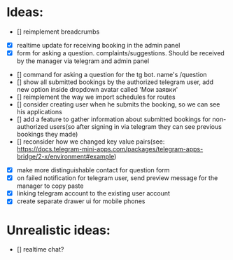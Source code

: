 # Ideas:

- [] reimplement breadcrumbs
- [x] realtime update for receiving booking in the admin panel
- [x] form for asking a question. complaints/suggestions. Should be received by the manager via telegram and admin panel
- [] command for asking a question for the tg bot. name's /question
- [] show all submitted bookings by the authorized telegram user, add new option inside dropdown avatar called 'Мои заявки'
- [] reimplement the way we import schedules for routes
- [] consider creating user when he submits the booking, so we can see his applications
- [] add a feature to gather information about submitted bookings for non-authorized users(so after signing in via telegram they can see previous bookings they made)
- [] reconsider how we changed key value pairs(see: https://docs.telegram-mini-apps.com/packages/telegram-apps-bridge/2-x/environment#example)
- [x] make more distinguishable contact for question form
- [x] on failed notification for telegram user, send preview message for the manager to copy paste
- [x] linking telegram account to the existing user account
- [x] create separate drawer ui for mobile phones

# Unrealistic ideas:
- [] realtime chat?
